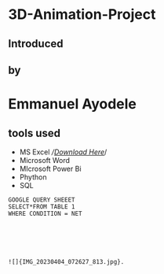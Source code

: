 # 3D-Animation-Project
## Introduced
## by
# Emmanuel Ayodele

## tools used

- MS Excel */[Download Here](https://facebook.com)*/
- Microsoft Word
- MIcrosoft Power Bi
- Phython 
- SQL
```
GOOGLE QUERY SHEEET
SELECT*FROM TABLE 1
WHERE CONDITION = NET

```
```





![]{IMG_20230404_072627_813.jpg}.
